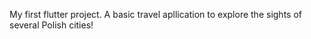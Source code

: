 My first flutter project.
A basic travel apllication to explore the sights of several Polish cities!
